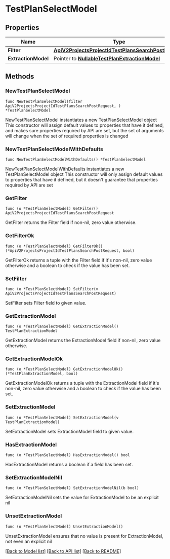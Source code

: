 # TestPlanSelectModel

## Properties

Name | Type | Description | Notes
------------ | ------------- | ------------- | -------------
**Filter** | [**ApiV2ProjectsProjectIdTestPlansSearchPostRequest**](ApiV2ProjectsProjectIdTestPlansSearchPostRequest.md) |  | 
**ExtractionModel** | Pointer to [**NullableTestPlanExtractionModel**](TestPlanExtractionModel.md) |  | [optional] 

## Methods

### NewTestPlanSelectModel

`func NewTestPlanSelectModel(filter ApiV2ProjectsProjectIdTestPlansSearchPostRequest, ) *TestPlanSelectModel`

NewTestPlanSelectModel instantiates a new TestPlanSelectModel object
This constructor will assign default values to properties that have it defined,
and makes sure properties required by API are set, but the set of arguments
will change when the set of required properties is changed

### NewTestPlanSelectModelWithDefaults

`func NewTestPlanSelectModelWithDefaults() *TestPlanSelectModel`

NewTestPlanSelectModelWithDefaults instantiates a new TestPlanSelectModel object
This constructor will only assign default values to properties that have it defined,
but it doesn't guarantee that properties required by API are set

### GetFilter

`func (o *TestPlanSelectModel) GetFilter() ApiV2ProjectsProjectIdTestPlansSearchPostRequest`

GetFilter returns the Filter field if non-nil, zero value otherwise.

### GetFilterOk

`func (o *TestPlanSelectModel) GetFilterOk() (*ApiV2ProjectsProjectIdTestPlansSearchPostRequest, bool)`

GetFilterOk returns a tuple with the Filter field if it's non-nil, zero value otherwise
and a boolean to check if the value has been set.

### SetFilter

`func (o *TestPlanSelectModel) SetFilter(v ApiV2ProjectsProjectIdTestPlansSearchPostRequest)`

SetFilter sets Filter field to given value.


### GetExtractionModel

`func (o *TestPlanSelectModel) GetExtractionModel() TestPlanExtractionModel`

GetExtractionModel returns the ExtractionModel field if non-nil, zero value otherwise.

### GetExtractionModelOk

`func (o *TestPlanSelectModel) GetExtractionModelOk() (*TestPlanExtractionModel, bool)`

GetExtractionModelOk returns a tuple with the ExtractionModel field if it's non-nil, zero value otherwise
and a boolean to check if the value has been set.

### SetExtractionModel

`func (o *TestPlanSelectModel) SetExtractionModel(v TestPlanExtractionModel)`

SetExtractionModel sets ExtractionModel field to given value.

### HasExtractionModel

`func (o *TestPlanSelectModel) HasExtractionModel() bool`

HasExtractionModel returns a boolean if a field has been set.

### SetExtractionModelNil

`func (o *TestPlanSelectModel) SetExtractionModelNil(b bool)`

 SetExtractionModelNil sets the value for ExtractionModel to be an explicit nil

### UnsetExtractionModel
`func (o *TestPlanSelectModel) UnsetExtractionModel()`

UnsetExtractionModel ensures that no value is present for ExtractionModel, not even an explicit nil

[[Back to Model list]](../README.md#documentation-for-models) [[Back to API list]](../README.md#documentation-for-api-endpoints) [[Back to README]](../README.md)


